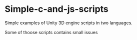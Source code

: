 # Simple-c-and-js-scripts

Simple examples of Unity 3D engine scripts in two languages.

Some of thoose scripts contains small issues
